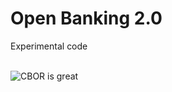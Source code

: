 # Open Banking 2.0

Experimental code

<a id="cborjs"></a><br>![CBOR is great](https://cyberphone.github.io/open-banking-2.0/doc/ob2-overwiev.png)
